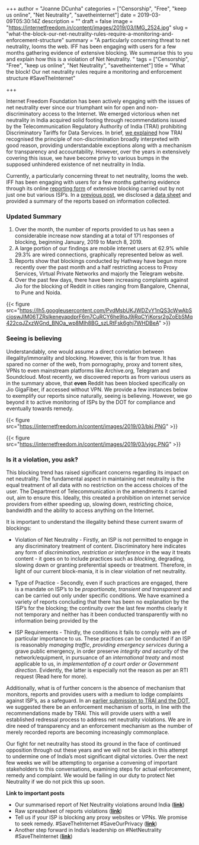+++
author = "Joanne DCunha"
categories = ["Censorship", "Free", "keep us online", "Net Neutrality", "savetheinternet"]
date = 2019-03-09T05:30:14Z
description = ""
draft = false
image = "https://internetfreedom.in/content/images/2019/03/IMG_2524.jpg"
slug = "what-the-block-our-net-neutrality-rules-require-a-monitoring-and-enforcement-structure"
summary = "A particularly concerning threat to net neutrality, looms the web. IFF has been engaging with users for a few months gathering evidence of extensive blocking. We summarise this to you and explain how this is a violation of Net Neutrality. "
tags = ["Censorship", "Free", "keep us online", "Net Neutrality", "savetheinternet"]
title = "What the block! Our net neutrality rules require a monitoring and enforcement structure #SaveTheInternet"

+++


Internet Freedom Foundation has been actively engaging with the issues of net neutrality ever since our triumphant win for open and non-discriminatory access to the Internet. We emerged victorious when net neutrality in India acquired solid footing through recommendations issued by the Telecommunication Regulatory Authority of India (TRAI) prohibiting Discriminatory Tariffs for Data Services. In brief, [we explained](https://internetfreedom.in/trais-recommendations-are-another-big-victory-for-net-neutrality-but-follow-up-action-is-needed/) how TRAI recognised the principle of non-discrimination broadly interpreted with good reason, providing understandable exceptions along with a mechanism for transparency and accountability. However, over the years in extensively covering this issue, we have become privy to various bumps in the supposed unhindered existence of net neutrality in India.

Currently, a particularly concerning threat to net neutrality, looms the web. IFF has been engaging with users for a few months gathering evidence through its online [reporting form](https://docs.google.com/forms/d/e/1FAIpQLSfW1hG9msgaILOLk1EMEY3V3UDJIZlTJPRoxgkIO7pUzuZ2aA/viewform) of extensive blocking carried out by not just one but various ISP’s. In a [previous post](https://internetfreedom.in/more-than-100-people-report-violations-of-net-neutrality-all-over-india-we-need-enforcement-action/), we disclosed a [data sheet](https://docs.google.com/spreadsheets/d/1O5ToesR8HCcH6bmP_s7s5jN6YlYw4t4l-ovCpmY7xyc/edit#gid=1822363676) and provided a summary of the reports based on information collected.

### Updated Summary

1. Over the month, the number of reports provided to us has seen a considerable increase now standing at a total of 171 responses of blocking, beginning January, 2019 to March 8, 2019.  
2. A large portion of our findings are mobile internet users at 62.9% while 29.3% are wired connections, graphically represented below as well. 
3. Reports show that blockings conducted by Hathway have begun more recently over the past month and a half restricting access to Proxy Services, Virtual Private Networks and majorly the Telegram website.
4. Over the past few days, there have been increasing complaints against Jio for the blocking of Reddit in cities ranging from Bangalore, Chennai, to Pune and Noida.

{{< figure src="https://lh5.googleusercontent.com/PvdMsbUKJWDZvY1nQS3cWwAbScioswJIM06TZRslkeneyapdprF6m7CuRCY6he9IqJ9jRqCYjKorsr2gZoEbSMq422cqJZxzWGnd_BNOa_wp8MIh8BG_szLRtFsk6ghj7WHDBeA" >}}

### Seeing is believing

Understandably, one would assume a direct correlation between illegality/immorality and blocking. However, this is far from true. It has spared no corner of the web, from pornography, proxy and torrent sites, VPNs to even mainstream platforms like Archive.org, Telegram and Soundcloud. Most recently, we discovered reports as from various users as in the summary above, that **even** Reddit has been blocked specifically on Jio GigaFiber, if accessed without VPN. We provide a few instances below to exemplify our reports since naturally, seeing is believing. However, we go beyond it to active monitoring of ISPs by the DOT for compliance and eventually towards remedy.

{{< figure src="https://internetfreedom.in/content/images/2019/03/bkj.PNG" >}}

{{< figure src="https://internetfreedom.in/content/images/2019/03/yjgc.PNG" >}}

### Is it a violation, you ask?

This blocking trend has raised significant concerns regarding its impact on net neutrality. The fundamental aspect in maintaining net neutrality is the equal treatment of all data with no restriction on the access choices of the user. The Department of Telecommunication in the amendments it carried out, aim to ensure this. Ideally, this created a prohibition on internet service providers from either speeding up, slowing down, restricting choice, bandwidth and the ability to access anything on the Internet.

It is important to understand the illegality behind these current swarm of blockings:

* Violation of Net Neutrality - Firstly, an ISP is not permitted to engage in any discriminatory treatment of content. Discriminatory here indicates any form of *discrimination, restriction or interference* in the way it treats content - it goes on to include practices such as *blocking*, degrading, slowing down or granting preferential speeds or treatment. Therefore, in light of our current block-mania, it is in clear violation of net neutrality.

* Type of Practice - Secondly, even if such practices are engaged, there is a mandate on ISP’s to be *proportionate, transient and transparent* and can be carried out only under specific conditions. We have examined a variety of reports concluding that there has been no explanation by the ISP’s for the blocking; the continuity over the last few months clearly it not temporary and neither has it been conducted transparently with no information being provided by the 

* ISP Requirements - Thirdly, the conditions it fails to comply with are of particular importance to us. These practices can be conducted if an ISP is reasonably *managing traffic*, *providing emergency services* during a grave public emergency, in order preserve *integrity and security* of the network/equipment, in pursuance of an *international treaty* and most applicable to us, in *implementation of a court order or Government direction*. Evidently, the latter is especially not the reason as per an RTI request (Read here for more).

Additionally, what is of further concern is the absence of mechanism that monitors, reports and provides users with a medium to lodge complaints against ISP’s, as a safeguard. In an [earlier submission to TRAI and the DOT](https://drive.google.com/file/d/1qQcA73a63IydEZqr0XVGhG7Nak2BHvhS/view), we suggested there be an enforcement mechanism of sorts, in line with the recommendations made by TRAI. This will provide users with a well established redressal process to address net neutrality violations. We are in dire need of transparency and an enforcement mechanism as the number of merely recorded reports are becoming increasingly commonplace.

Our fight for net neutrality has stood its ground in the face of continued opposition through out these years and we will not be slack in this attempt to undermine one of India’s most significant digital victories. Over the next few weeks we will be attempting to organise a convening of important stakeholders to this conversations, examining steps for actual enforcement, remedy and complaint. We would be failing in our duty to protect Net Neutrality if we do not pick this up soon.

**Link to important posts**

* Our summarised report of Net Neutrality violations around India (**[link](https://internetfreedom.in/more-than-100-people-report-violations-of-net-neutrality-all-over-india-we-need-enforcement-action/)**)
* Raw spreadsheet of reports violations ([**link**](https://docs.google.com/spreadsheets/d/1O5ToesR8HCcH6bmP_s7s5jN6YlYw4t4l-ovCpmY7xyc/edit#gid=1822363676))
* Tell us if your ISP is blocking any proxy websites or VPNs. We promise to seek remedy. #SaveTheInternet #SaveOurPrivacy ([**link**](https://internetfreedom.in/tell-us-if-your-isp-is-blocking-any-proxy-or-vpns-we-promise-to-seek-remedy-savetheinternet-saveourprivacy/))
* Another step forward in India’s leadership on #NetNeutrality #SaveTheInternet ([**link**](https://internetfreedom.in/another-step-forward-in-indias-leadership-on-net-neutrality/))

